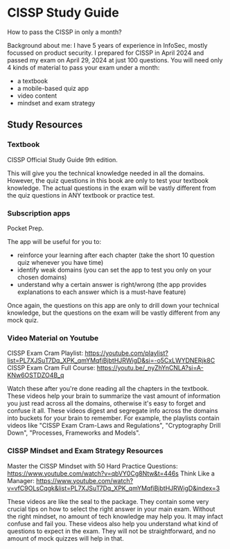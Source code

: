 # CISSP Study Guide

How to pass the CISSP in only a month? 

Background about me: 
I have 5 years of experience in InfoSec, mostly focussed on product security. I prepared for CISSP in April 2024 and passed my exam on April 29, 2024 at just 100 questions. You will need only 4 kinds of material to pass your exam under a month:
- a textbook
- a mobile-based quiz app
- video content
- mindset and exam strategy


## Study Resources

### Textbook

CISSP Official Study Guide 9th edition. 

This will give you the technical knowledge needed in all the domains. However, the quiz questions in this book are only to test your textbook knowledge. The actual questions in the exam will be vastly different from the quiz questions in ANY textbook or practice test. 

### Subscription apps

Pocket Prep. 

The app will be useful for you to:
- reinforce your learning after each chapter (take the short 10 question quiz whenever you have time)
- identify weak domains (you can set the app to test you only on your chosen domains)
- understand why a certain answer is right/wrong (the app provides explanations to each answer which is a must-have feature)

Once again, the questions on this app are only to drill down your technical knowledge, but the questions on the exam will be vastly different from any mock quiz. 

### Video Material on Youtube

CISSP Exam Cram Playlist: https://youtube.com/playlist?list=PL7XJSuT7Dq_XPK_qmYMqfiBjbtHJRWigD&si=-o5CxLWYDNERjk8C
CISSP Exam Cram Full Course: https://youtu.be/_nyZhYnCNLA?si=A-KNw6OSTDZO4B_q

Watch these after you're done reading all the chapters in the textbook. These videos help your brain to summarize the vast amount of information you just read across all the domains, otherwise it's easy to forget and confuse it all. These videos digest and segregate info across the domains into buckets for your brain to remember. For example, the playlists contain videos like "CISSP Exam Cram-Laws and Regulations", "Cryptography Drill Down", "Processes, Frameworks and Models". 

### CISSP Mindset and Exam Strategy Resources

Master the CISSP Mindset with 50 Hard Practice Questions: https://www.youtube.com/watch?v=qbVY0Cg8Ntw&t=446s
Think Like a Manager: https://www.youtube.com/watch?v=vfC9OLsCqgk&list=PL7XJSuT7Dq_XPK_qmYMqfiBjbtHJRWigD&index=3

These videos are like the seal to the package. They contain some very crucial tips on how to select the right answer in your main exam. Without the right mindset, no amount of tech knowledge may help you. It may infact confuse and fail you. These videos also help you understand what kind of questions to expect in the exam. They will not be straightforward, and no amount of mock quizzes will help in that. 
